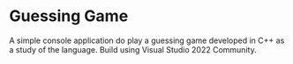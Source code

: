 # Guessing Game

A simple console application do play a guessing game developed in C++ as a study of the language. Build using Visual Studio 2022 Community.
